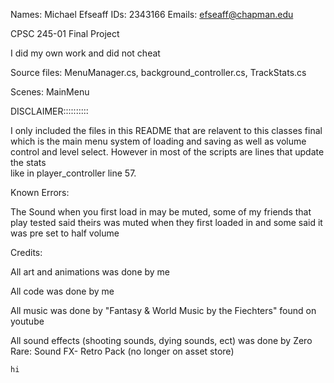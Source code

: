 Names: Michael Efseaff
IDs: 2343166
Emails: efseaff@chapman.edu

CPSC 245-01
Final Project

I did my own work and did not cheat

Source files: MenuManager.cs, background_controller.cs, TrackStats.cs

Scenes: MainMenu

DISCLAIMER::::::::::

I only included the files in this README that are relavent to this classes final which is the main menu system of loading and saving
as well as volume control and level select. However in most of the scripts are lines that update the stats  
like in player_controller line 57.

Known Errors: 

The Sound when you first load in may be muted, some of my friends that play tested said theirs was muted 
when they first loaded in and some said it was pre set to half volume

Credits:

All art and animations was done by me 

All code was done by me

All music was done by "Fantasy & World Music by the Fiechters" found on youtube

All sound effects (shooting sounds, dying sounds, ect) was done by Zero Rare: Sound FX- Retro Pack (no longer on asset store)

`hi`

